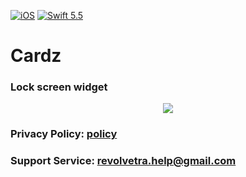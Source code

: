 [![iOS](https://img.shields.io/badge/iOS-15.0-green.svg)]()
[![Swift 5.5](https://img.shields.io/badge/Swift-5.5-orange.svg)](https://swift.org)

# Cardz

### Lock screen widget

<p align="center">
  <img class = "wordz" src = "documentation/img/home-screen-widget.jpeg" >
</p>

### Privacy Policy: [policy](PrivacyPolicy.md)

### Support Service: revolvetra.help@gmail.com

